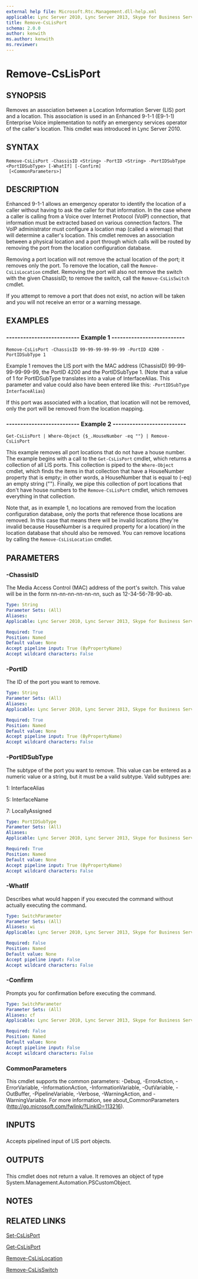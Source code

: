```yaml
---
external help file: Microsoft.Rtc.Management.dll-help.xml
applicable: Lync Server 2010, Lync Server 2013, Skype for Business Server 2015, Skype for Business Server 2019
title: Remove-CsLisPort
schema: 2.0.0
author: kenwith
ms.author: kenwith
ms.reviewer:
---
```


# Remove-CsLisPort

## SYNOPSIS
Removes an association between a Location Information Server (LIS) port and a location.
This association is used in an Enhanced 9-1-1 (E9-1-1) Enterprise Voice implementation to notify an emergency services operator of the caller's location.
This cmdlet was introduced in Lync Server 2010.


## SYNTAX

```
Remove-CsLisPort -ChassisID <String> -PortID <String> -PortIDSubType <PortIDSubType> [-WhatIf] [-Confirm]
 [<CommonParameters>]
```

## DESCRIPTION
Enhanced 9-1-1 allows an emergency operator to identify the location of a caller without having to ask the caller for that information.
In the case where a caller is calling from a Voice over Internet Protocol (VoIP) connection, that information must be extracted based on various connection factors.
The VoIP administrator must configure a location map (called a wiremap) that will determine a caller's location.
This cmdlet removes an association between a physical location and a port through which calls will be routed by removing the port from the location configuration database.

Removing a port location will not remove the actual location of the port; it removes only the port.
To remove the location, call the `Remove-CsLisLocation` cmdlet.
Removing the port will also not remove the switch with the given ChassisID; to remove the switch, call the `Remove-CsLisSwitch` cmdlet.

If you attempt to remove a port that does not exist, no action will be taken and you will not receive an error or a warning message.


## EXAMPLES

### -------------------------- Example 1 --------------------------
```
Remove-CsLisPort -ChassisID 99-99-99-99-99-99 -PortID 4200 -PortIDSubType 1
```

Example 1 removes the LIS port with the MAC address (ChassisID) 99-99-99-99-99-99, the PortID 4200 and the PortIDSubType 1.
(Note that a value of 1 for PortIDSubType translates into a value of InterfaceAlias.
This parameter and value could also have been entered like this: `-PortIDSubType InterfaceAlias`)

If this port was associated with a location, that location will not be removed, only the port will be removed from the location mapping.


### -------------------------- Example 2 --------------------------
```
Get-CsLisPort | Where-Object {$_.HouseNumber -eq ""} | Remove-CsLisPort
```

This example removes all port locations that do not have a house number.
The example begins with a call to the `Get-CsLisPort` cmdlet, which returns a collection of all LIS ports.
This collection is piped to the `Where-Object` cmdlet, which finds the items in that collection that have a HouseNumber property that is empty; in other words, a HouseNumber that is equal to (-eq) an empty string ("").
Finally, we pipe this collection of port locations that don't have house numbers to the `Remove-CsLisPort` cmdlet, which removes everything in that collection.

Note that, as in example 1, no locations are removed from the location configuration database, only the ports that reference those locations are removed.
In this case that means there will be invalid locations (they're invalid because HouseNumber is a required property for a location) in the location database that should also be removed.
You can remove locations by calling the `Remove-CsLisLocation` cmdlet.


## PARAMETERS

### -ChassisID
The Media Access Control (MAC) address of the port's switch.
This value will be in the form nn-nn-nn-nn-nn-nn, such as 12-34-56-78-90-ab.

```yaml
Type: String
Parameter Sets: (All)
Aliases: 
Applicable: Lync Server 2010, Lync Server 2013, Skype for Business Server 2015, Skype for Business Server 2019

Required: True
Position: Named
Default value: None
Accept pipeline input: True (ByPropertyName)
Accept wildcard characters: False
```

### -PortID
The ID of the port you want to remove.

```yaml
Type: String
Parameter Sets: (All)
Aliases: 
Applicable: Lync Server 2010, Lync Server 2013, Skype for Business Server 2015, Skype for Business Server 2019

Required: True
Position: Named
Default value: None
Accept pipeline input: True (ByPropertyName)
Accept wildcard characters: False
```

### -PortIDSubType
The subtype of the port you want to remove.
This value can be entered as a numeric value or a string, but it must be a valid subtype.
Valid subtypes are:

1: InterfaceAlias

5: InterfaceName

7: LocallyAssigned

```yaml
Type: PortIDSubType
Parameter Sets: (All)
Aliases: 
Applicable: Lync Server 2010, Lync Server 2013, Skype for Business Server 2015, Skype for Business Server 2019

Required: True
Position: Named
Default value: None
Accept pipeline input: True (ByPropertyName)
Accept wildcard characters: False
```

### -WhatIf
Describes what would happen if you executed the command without actually executing the command.

```yaml
Type: SwitchParameter
Parameter Sets: (All)
Aliases: wi
Applicable: Lync Server 2010, Lync Server 2013, Skype for Business Server 2015, Skype for Business Server 2019

Required: False
Position: Named
Default value: None
Accept pipeline input: False
Accept wildcard characters: False
```

### -Confirm
Prompts you for confirmation before executing the command.

```yaml
Type: SwitchParameter
Parameter Sets: (All)
Aliases: cf
Applicable: Lync Server 2010, Lync Server 2013, Skype for Business Server 2015, Skype for Business Server 2019

Required: False
Position: Named
Default value: None
Accept pipeline input: False
Accept wildcard characters: False
```

### CommonParameters
This cmdlet supports the common parameters: -Debug, -ErrorAction, -ErrorVariable, -InformationAction, -InformationVariable, -OutVariable, -OutBuffer, -PipelineVariable, -Verbose, -WarningAction, and -WarningVariable. For more information, see about_CommonParameters (http://go.microsoft.com/fwlink/?LinkID=113216).

## INPUTS

###  
Accepts pipelined input of LIS port objects.

## OUTPUTS

###  
This cmdlet does not return a value.
It removes an object of type System.Management.Automation.PSCustomObject.

## NOTES

## RELATED LINKS

[Set-CsLisPort](Set-CsLisPort.md)

[Get-CsLisPort](Get-CsLisPort.md)

[Remove-CsLisLocation](Remove-CsLisLocation.md)

[Remove-CsLisSwitch](Remove-CsLisSwitch.md)

